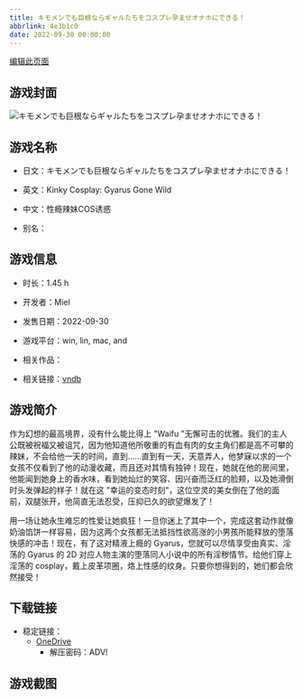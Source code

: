 ```yaml
---
title: キモメンでも巨根ならギャルたちをコスプレ孕ませオナホにできる！
abbrlink: 4e3b1c0
date: 2022-09-30 00:00:00
---
```

[编辑此页面](https://github.com/ACG-3/ADV3-source/blob/main/source/_posts/games/%E3%82%AD%E3%83%A2%E3%83%A1%E3%83%B3%E3%81%A7%E3%82%82%E5%B7%A8%E6%A0%B9%E3%81%AA%E3%82%89%E3%82%AE%E3%83%A3%E3%83%AB%E3%81%9F%E3%81%A1%E3%82%92%E3%82%B3%E3%82%B9%E3%83%97%E3%83%AC%E5%AD%95%E3%81%BE%E3%81%9B%E3%82%AA%E3%83%8A%E3%83%9B%E3%81%AB%E3%81%A7%E3%81%8D%E3%82%8B%EF%BC%81.md)

## 游戏封面

![キモメンでも巨根ならギャルたちをコスプレ孕ませオナホにできる！](https://pan.timero.xyz/d/onedrive/img_lib_001/%E3%82%AD%E3%83%A2%E3%83%A1%E3%83%B3%E3%81%A7%E3%82%82%E5%B7%A8%E6%A0%B9%E3%81%AA%E3%82%89%E3%82%AE%E3%83%A3%E3%83%AB%E3%81%9F%E3%81%A1%E3%82%92%E3%82%B3%E3%82%B9%E3%83%97%E3%83%AC%E5%AD%95%E3%81%BE%E3%81%9B%E3%82%AA%E3%83%8A%E3%83%9B%E3%81%AB%E3%81%A7%E3%81%8D%E3%82%8B%EF%BC%81_cover.avif)


## 游戏名称

- 日文：キモメンでも巨根ならギャルたちをコスプレ孕ませオナホにできる！
- 英文：Kinky Cosplay: Gyarus Gone Wild
- 中文：性瘾辣妹COS诱惑

- 别名：


## 游戏信息

- 时长：1.45 h
- 开发者：Miel
- 发售日期：2022-09-30
- 游戏平台：win, lin, mac, and
- 相关作品：

- 相关链接：[vndb](https://vndb.org/v38152)


## 游戏简介

作为幻想的最高境界，没有什么能比得上 "Waifu "无懈可击的优雅。我们的主人公既被祝福又被诅咒，因为他知道他所敬重的有血有肉的女主角们都是高不可攀的辣妹，不会给他一天的时间，直到......直到有一天，天意弄人，他梦寐以求的一个女孩不仅看到了他的动漫收藏，而且还对其情有独钟！现在，她就在他的房间里，他能闻到她身上的香水味，看到她灿烂的笑容、因兴奋而泛红的脸颊，以及她滑倒时头发弹起的样子！就在这 "幸运的变态时刻"，这位空灵的美女倒在了他的面前，双腿张开，他简直无法忍受，压抑已久的欲望爆发了！

用一场让她永生难忘的性爱让她疯狂！一旦你迷上了其中一个，完成这套动作就像奶油馅饼一样容易，因为这两个女孩都无法抵挡性欲高涨的小男孩所能释放的堕落快感的冲击！现在，有了这对精液上瘾的 Gyarus，您就可以尽情享受由真实、淫荡的 Gyarus 的 2D 对应人物主演的堕落同人小说中的所有淫秽情节。给他们穿上淫荡的 cosplay，戴上皮革项圈，烙上性感的纹身。只要你想得到的，她们都会欣然接受！




## 下载链接

- 稳定链接：
    - [OneDrive](https://pan.timero.xyz/onedrive/adv_lib_001/%E3%82%AD%E3%83%A2%E3%83%A1%E3%83%B3%E3%81%A7%E3%82%82%E5%B7%A8%E6%A0%B9%E3%81%AA%E3%82%89%E3%82%AE%E3%83%A3%E3%83%AB%E3%81%9F%E3%81%A1%E3%82%92%E3%82%B3%E3%82%B9%E3%83%97%E3%83%AC%E5%AD%95%E3%81%BE%E3%81%9B%E3%82%AA%E3%83%8A%E3%83%9B%E3%81%AB%E3%81%A7%E3%81%8D%E3%82%8B%EF%BC%81)
        - 解压密码：ADV!



## 游戏截图


